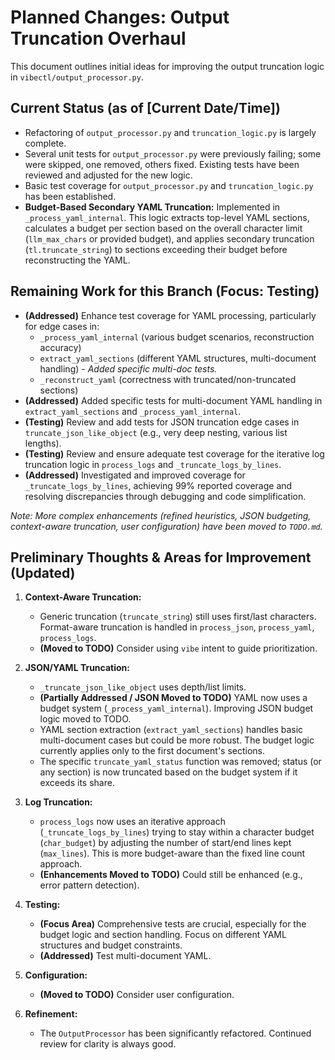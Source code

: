 # Planned Changes: Output Truncation Overhaul

This document outlines initial ideas for improving the output truncation logic in `vibectl/output_processor.py`.

## Current Status (as of [Current Date/Time])

*   Refactoring of `output_processor.py` and `truncation_logic.py` is largely complete.
*   Several unit tests for `output_processor.py` were previously failing; some were skipped, one removed, others fixed. Existing tests have been reviewed and adjusted for the new logic.
*   Basic test coverage for `output_processor.py` and `truncation_logic.py` has been established.
*   **Budget-Based Secondary YAML Truncation:** Implemented in `_process_yaml_internal`. This logic extracts top-level YAML sections, calculates a budget per section based on the overall character limit (`llm_max_chars` or provided budget), and applies secondary truncation (`tl.truncate_string`) to sections exceeding their budget before reconstructing the YAML.

## Remaining Work for this Branch (Focus: Testing)

*   **(Addressed)** Enhance test coverage for YAML processing, particularly for edge cases in:
    *   `_process_yaml_internal` (various budget scenarios, reconstruction accuracy)
    *   `extract_yaml_sections` (different YAML structures, multi-document handling) - *Added specific multi-doc tests.*
    *   `_reconstruct_yaml` (correctness with truncated/non-truncated sections)
*   **(Addressed)** Added specific tests for multi-document YAML handling in `extract_yaml_sections` and `_process_yaml_internal`.
*   **(Testing)** Review and add tests for JSON truncation edge cases in `truncate_json_like_object` (e.g., very deep nesting, various list lengths).
*   **(Testing)** Review and ensure adequate test coverage for the iterative log truncation logic in `process_logs` and `_truncate_logs_by_lines`.
*   **(Addressed)** Investigated and improved coverage for `_truncate_logs_by_lines`, achieving 99% reported coverage and resolving discrepancies through debugging and code simplification.

*Note: More complex enhancements (refined heuristics, JSON budgeting, context-aware truncation, user configuration) have been moved to `TODO.md`.*

## Preliminary Thoughts & Areas for Improvement (Updated)

1.  **Context-Aware Truncation:**
    *   Generic truncation (`truncate_string`) still uses first/last characters. Format-aware truncation is handled in `process_json`, `process_yaml`, `process_logs`.
    *   **(Moved to TODO)** Consider using `vibe` intent to guide prioritization.

2.  **JSON/YAML Truncation:**
    *   `_truncate_json_like_object` uses depth/list limits.
    *   **(Partially Addressed / JSON Moved to TODO)** YAML now uses a budget system (`_process_yaml_internal`). Improving JSON budget logic moved to TODO.
    *   YAML section extraction (`extract_yaml_sections`) handles basic multi-document cases but could be more robust. The budget logic currently applies only to the first document's sections.
    *   The specific `truncate_yaml_status` function was removed; status (or any section) is now truncated based on the budget system if it exceeds its share.

3.  **Log Truncation:**
    *   `process_logs` now uses an iterative approach (`_truncate_logs_by_lines`) trying to stay within a character budget (`char_budget`) by adjusting the number of start/end lines kept (`max_lines`). This is more budget-aware than the fixed line count approach.
    *   **(Enhancements Moved to TODO)** Could still be enhanced (e.g., error pattern detection).

4.  **Testing:**
    *   **(Focus Area)** Comprehensive tests are crucial, especially for the budget logic and section handling. Focus on different YAML structures and budget constraints.
    *   **(Addressed)** Test multi-document YAML.

5.  **Configuration:**
    *   **(Moved to TODO)** Consider user configuration.

6.  **Refinement:**
    *   The `OutputProcessor` has been significantly refactored. Continued review for clarity is always good.
